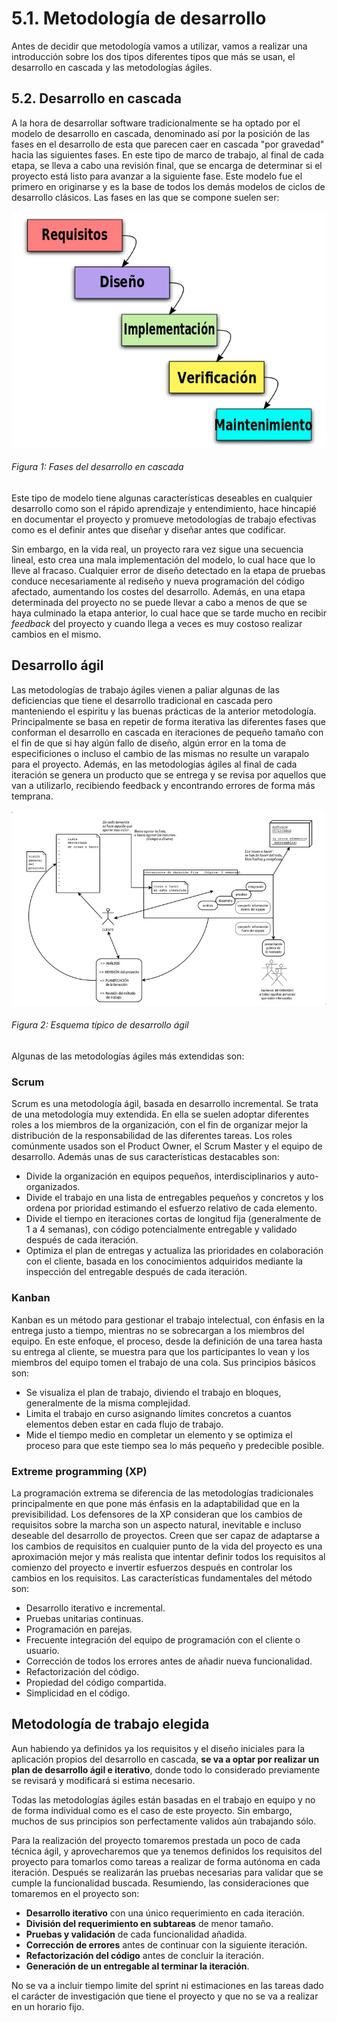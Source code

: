 # 5.1. Metodología de desarrollo

Antes de decidir que metodología vamos a utilizar, vamos a realizar una introducción sobre los dos tipos diferentes tipos que más se usan, el desarrollo en cascada y las metodologías ágiles.

## 5.2. Desarrollo en cascada

A la hora de desarrollar software tradicionalmente se ha optado por el modelo de desarrollo en cascada, denominado así por la posición de las fases en el desarrollo de esta que parecen caer en cascada "por gravedad" hacia las siguientes fases. En este tipo de marco de trabajo, al final de cada etapa, se lleva a cabo una revisión final, que se encarga de determinar si el proyecto está listo para avanzar a la siguiente fase. Este modelo fue el primero en originarse y es la base de todos los demás modelos de ciclos de desarrollo clásicos. Las fases en las que se compone suelen ser:

![Figura 1](./imagenes/desarrollo_cascada_fases.jpg)
###### *Figura 1: Fases del desarrollo en cascada*

Este tipo de modelo tiene algunas características deseables en cualquier desarrollo como son el rápido aprendizaje y entendimiento, hace hincapié en documentar el proyecto y promueve metodologías de trabajo efectivas como es el definir antes que diseñar y diseñar antes que codificar.

Sin embargo, en la vida real, un proyecto rara vez sigue una secuencia lineal, esto crea una mala implementación del modelo, lo cual hace que lo lleve al fracaso. Cualquier error de diseño detectado en la etapa de pruebas conduce necesariamente al rediseño y nueva programación del código afectado, aumentando los costes del desarrollo. Además, en una etapa determinada del proyecto no se puede llevar a cabo a menos de que se haya culminado la etapa anterior, lo cual hace que se tarde mucho en recibir *feedback* del proyecto y cuando llega a veces es muy costoso realizar cambios en el mismo.


## Desarrollo ágil

Las metodologías de trabajo ágiles vienen a paliar algunas de las deficiencias que tiene el desarrollo tradicional en cascada pero manteniendo el espiritu y las buenas prácticas de la anterior metodología. Principalmente se basa en repetir de forma iterativa las diferentes fases que conforman el desarrollo en cascada en iteraciones de pequeño tamaño con el fin de que si hay algún fallo de diseño, algún error en la toma de especificiones o incluso el cambio de las mismas no resulte un varapalo para el proyecto. Además, en las metodologías ágiles al final de cada iteración se genera un producto que se entrega y se revisa por aquellos que van a utilizarlo, recibiendo feedback y encontrando errores de forma más temprana.

![Figura 1](./imagenes/esquema_desarrollo_agil.jpg)
###### *Figura 2: Esquema típico de desarrollo ágil*

Algunas de las metodologías ágiles más extendidas son:

### Scrum

Scrum es una metodología ágil, basada en desarrollo incremental. Se trata de una metodología muy extendida. En ella se suelen adoptar diferentes roles a los miembros de la organización, con el fin de organizar mejor la distribución de la responsabilidad de las diferentes tareas. Los roles comúnmente usados son el Product Owner, el Scrum Master y el equipo de desarrollo. Además unas de sus características destacables son:

- Divide la organización en equipos pequeños, interdisciplinarios y auto-organizados.
- Divide el trabajo en una lista de entregables pequeños y concretos y los ordena por prioridad estimando el esfuerzo relativo de cada elemento.
- Divide el tiempo en iteraciones cortas de longitud fija (generalmente de 1 a 4 semanas), con código potencialmente entregable y validado después de cada iteración.
- Optimiza el plan de entregas y actualiza las prioridades en colaboración con el cliente, basada en los conocimientos adquiridos mediante la inspección del entregable después de cada iteración.


### Kanban
Kanban es un método para gestionar el trabajo intelectual, con énfasis en la entrega justo a tiempo, mientras no se sobrecargan a los miembros del equipo. En este enfoque, el proceso, desde la definición de una tarea hasta su entrega al cliente, se muestra para que los participantes lo vean y los miembros del equipo tomen el trabajo de una cola. Sus principios básicos son:

- Se visualiza el plan de trabajo, diviendo el trabajo en bloques, generalmente de la misma complejidad.
- Limita el trabajo en curso asignando límites concretos a cuantos elementos deben estar en cada flujo de trabajo.
- Mide el tiempo medio en completar un elemento y se optimiza el proceso para que este tiempo sea lo más pequeño y predecible posible.


### Extreme programming (XP)
La programación extrema se diferencia de las metodologías tradicionales principalmente en que pone más énfasis en la adaptabilidad que en la previsibilidad. Los defensores de la XP consideran que los cambios de requisitos sobre la marcha son un aspecto natural, inevitable e incluso deseable del desarrollo de proyectos. Creen que ser capaz de adaptarse a los cambios de requisitos en cualquier punto de la vida del proyecto es una aproximación mejor y más realista que intentar definir todos los requisitos al comienzo del proyecto e invertir esfuerzos después en controlar los cambios en los requisitos. Las características fundamentales del método son:

- Desarrollo iterativo e incremental.
- Pruebas unitarias continuas.
- Programación en parejas.
- Frecuente integración del equipo de programación con el cliente o usuario.
- Corrección de todos los errores antes de añadir nueva funcionalidad.
- Refactorización del código.
- Propiedad del código compartida.
- Simplicidad en el código.



## Metodología de trabajo elegida

Aun habiendo ya definidos ya los requisitos y el diseño iniciales para la aplicación propios del desarrollo en cascada, **se va a optar por realizar un plan de desarrollo ágil e iterativo**, donde todo lo considerado previamente se revisará y modificará si estima necesario.

Todas las metodologías ágiles están basadas en el trabajo en equipo y no de forma individual como es el caso de este proyecto. Sin embargo, muchos de sus principios son perfectamente validos aún trabajando sólo.

Para la realización del proyecto tomaremos prestada un poco de cada técnica ágil, y aprovecharemos que ya tenemos definidos los requisitos del proyecto para tomarlos como tareas a realizar de forma autónoma en cada iteración. Después se realizarán las pruebas necesarias para validar que se cumple la funcionalidad buscada. Resumiendo, las consideraciones que tomaremos en el proyecto son:

- **Desarrollo iterativo** con una único requerimiento en cada iteración.
- **División del requerimiento en subtareas** de menor tamaño.
- **Pruebas y validación** de cada funcionalidad añadida.
- **Corrección de errores** antes de continuar con la siguiente iteración.
- **Refactorización del código** antes de concluir la iteración.
- **Generación de un entregable al terminar la iteración**.


No se va a incluir tiempo limite del sprint ni estimaciones en las tareas dado el carácter de investigación que tiene el proyecto y que no se va a realizar en un horario fijo.

